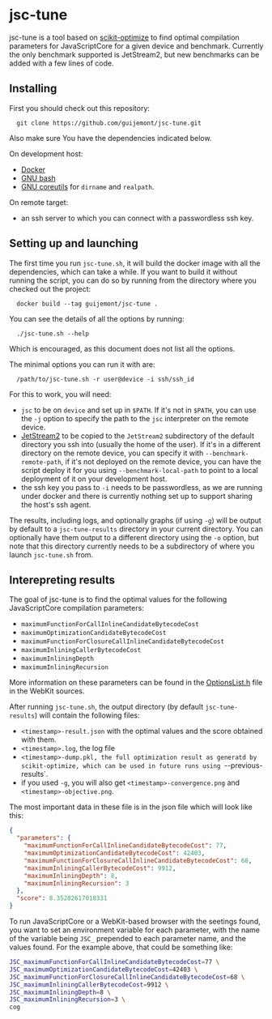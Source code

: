 # jsc-tune

jsc-tune is a tool based on
[scikit-optimize](https://scikit-optimize.github.io/stable/) to find optimal
compilation parameters for JavaScriptCore for a given device and benchmark.
Currently the only benchmark supported is JetStream2, but new benchmarks can be
added with a few lines of code.


## Installing

First you should check out this repository:

```
  git clone https://github.com/guijemont/jsc-tune.git
```

Also make sure You have the dependencies indicated below.

On development host:

 - [Docker](https://github.com/docker/cli)
 - [GNU bash](https://www.gnu.org/software/bash/)
 - [GNU coreutils](https://www.gnu.org/software/coreutils/) for `dirname` and
   `realpath`.

On remote target:

 - an ssh server to which you can connect with a passwordless ssh key.

## Setting up and launching

The first time you run `jsc-tune.sh`, it will build the docker image with all
the dependencies, which can take a while. If you want to build it without
running the script, you can do so by running from the directory where you
checked out the project:

```
  docker build --tag guijemont/jsc-tune .
```

You can see the details of all the options by running:

```
  ./jsc-tune.sh --help
```

Which is encouraged, as this document does not list all the options.


The minimal options you can run it with are:
```
  /path/to/jsc-tune.sh -r user@device -i ssh/ssh_id
```

For this to work, you will need:
 - `jsc` to be on `device` and set up in `$PATH`. If it's not in `$PATH`, you
   can use the `-j` option to specify the path to the `jsc` interpreter on the
   remote device.
 - [JetStream2](https://github.com/WebKit/WebKit/tree/main/PerformanceTests/JetStream2)
   to be copied to the `JetStream2` subdirectory of the default directory you
   ssh into (usually the home of the user). If it's in a different directory on
   the remote device, you can specify it with `--benchmark-remote-path`, if it's
   not deployed on the remote device, you can have the script deploy it for you
   using `--benchmark-local-path` to point to a local deployment of it on your
   development host.
 - the ssh key you pass to `-i` needs to be passwordless, as we are running
   under docker and there is currently nothing set up to support sharing the
   host's ssh agent.

The results, including logs, and optionally graphs (if using `-g`) will be
output by default to a `jsc-tune-results` directory in your current directory.
You can optionally have them output to a different directory using the `-o`
option, but note that this directory currently needs to be a subdirectory of
where you launch `jsc-tune.sh` from.


## Interepreting results


The goal of jsc-tune is to find the optimal values for the following
JavaScriptCore compilation parameters:

 - `maximumFunctionForCallInlineCandidateBytecodeCost`
 - `maximumOptimizationCandidateBytecodeCost`
 - `maximumFunctionForClosureCallInlineCandidateBytecodeCost`
 - `maximumInliningCallerBytecodeCost`
 - `maximumInliningDepth`
 - `maximumInliningRecursion`

More information on these parameters can be found in the
[OptionsList.h](https://github.com/WebKit/WebKit/blob/main/Source/JavaScriptCore/runtime/OptionsList.h)
file in the WebKit sources.


After running `jsc-tune.sh`, the output directory (by default
`jsc-tune-results`) will contain the following files:
 - `<timestamp>-result.json` with the optimal values and the score obtained with them.
 - `<timestamp>.log`, the log file
 - `<timestamp>-dump.pkl, the full optimization result as generatd by
   scikit-optimize, which can be used in future runs using
   `--previous-results`.
 - if you used `-g`, you will also get `<timestamp>-convergence.png` and
   `<timestamp>-objective.png`.


The most important data in these file is in the json file which will look like this:
```json
{
  "parameters": {
    "maximumFunctionForCallInlineCandidateBytecodeCost": 77,
    "maximumOptimizationCandidateBytecodeCost": 42403,
    "maximumFunctionForClosureCallInlineCandidateBytecodeCost": 68,
    "maximumInliningCallerBytecodeCost": 9912,
    "maximumInliningDepth": 8,
    "maximumInliningRecursion": 3
  },
  "score": 8.35282617018331
}
```

To run JavaScriptCore or a WebKit-based browser with the seetings found, you want to set an environment variable for each parameter, with the name of the variable being `JSC_` prepended to each parameter name, and the values found. For the example above, that could be something like:

```sh
JSC_maximumFunctionForCallInlineCandidateBytecodeCost=77 \
JSC_maximumOptimizationCandidateBytecodeCost=42403 \
JSC_maximumFunctionForClosureCallInlineCandidateBytecodeCost=68 \
JSC_maximumInliningCallerBytecodeCost=9912 \
JSC_maximumInliningDepth=8 \
JSC_maximumInliningRecursion=3 \
cog
```
